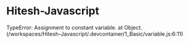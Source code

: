 # Hitesh-Javascript


TypeError: Assignment to constant variable.
    at Object.<anonymous> (/workspaces/Hitesh-Javascript/.devcontainer/1_Basic/variable.js:6:11)